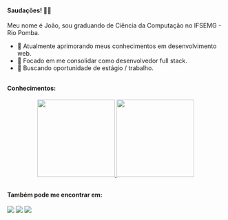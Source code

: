 #### Saudações! 👋🏻
Meu nome é João, sou graduando de Ciência da Computação no IFSEMG - Rio Pomba.
- 🔭 Atualmente aprimorando meus conhecimentos em desenvolvimento web.
- 🎯 Focado em me consolidar como desenvolvedor full stack.
- 💼 Buscando oportunidade de estágio / trabalho.

##

#### Conhecimentos:

<div align="center">
  <a href="https://github.com/foiofranco">
    <img height="180em" src="https://github-readme-stats.vercel.app/api?username=foiofranco&show_icons=true&theme=gruvbox&include_all_commits=true&count_private=true"/>
    <img height="180em" src="https://github-readme-stats.vercel.app/api/top-langs/?username=foiofranco&layout=compact&langs_count=7&theme=gruvbox"/>
  </a>
</div>
  
##

#### Também pode me encontrar em:
<div>
  <a href="https://www.linkedin.com/in/joaofsfranco" target="_blank"><img src="https://img.shields.io/badge/-LinkedIn-%230077B5?style=for-the-badge&logo=linkedin&logoColor=white" target="_blank"></a>
  <a href = "mailto:joaofsfranco@gmail.com"><img src="https://img.shields.io/badge/-Gmail-%23333?style=for-the-badge&logo=gmail&logoColor=white" target="_blank"></a>
  <a href="https://www.youtube.com/channel/UCZ1w2mZGaB2PPyp3w4ooC7A" target="_blank"><img src="https://img.shields.io/badge/YouTube-FF0000?style=for-the-badge&logo=youtube&logoColor=white" target="_blank"></a>
</div>
